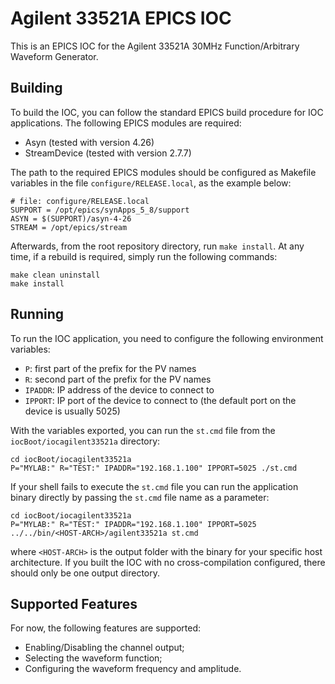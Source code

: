 Agilent 33521A EPICS IOC
========================

This is an EPICS IOC for the Agilent 33521A 30MHz Function/Arbitrary Waveform
Generator.

## Building

To build the IOC, you can follow the standard EPICS build procedure for IOC
applications. The following EPICS modules are required:

- Asyn (tested with version 4.26)
- StreamDevice (tested with version 2.7.7)

The path to the required EPICS modules should be configured as Makefile
variables in the file `configure/RELEASE.local`, as the example below:

    # file: configure/RELEASE.local
    SUPPORT = /opt/epics/synApps_5_8/support
    ASYN = $(SUPPORT)/asyn-4-26
    STREAM = /opt/epics/stream

Afterwards, from the root repository directory, run `make install`. At any time,
if a rebuild is required, simply run the following commands:

    make clean uninstall
    make install

## Running

To run the IOC application, you need to configure the following environment
variables:

- `P`: first part of the prefix for the PV names
- `R`: second part of the prefix for the PV names
- `IPADDR`: IP address of the device to connect to
- `IPPORT`: IP port of the device to connect to (the default port on the device
  is usually 5025)

With the variables exported, you can run the `st.cmd` file from the
`iocBoot/iocagilent33521a` directory:

    cd iocBoot/iocagilent33521a
    P="MYLAB:" R="TEST:" IPADDR="192.168.1.100" IPPORT=5025 ./st.cmd

If your shell fails to execute the `st.cmd` file you can run the application
binary directly by passing the `st.cmd` file name as a parameter:

    cd iocBoot/iocagilent33521a
    P="MYLAB:" R="TEST:" IPADDR="192.168.1.100" IPPORT=5025 ../../bin/<HOST-ARCH>/agilent33521a st.cmd

where `<HOST-ARCH>` is the output folder with the binary for your specific host
architecture. If you built the IOC with no cross-compilation configured, there
should only be one output directory.

## Supported Features

For now, the following features are supported:

- Enabling/Disabling the channel output;
- Selecting the waveform function;
- Configuring the waveform frequency and amplitude.
